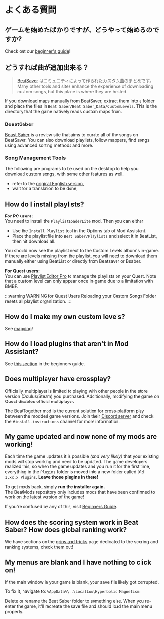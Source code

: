 # よくある質問
## ゲームを始めたばかりですが、どうやって始めるのですか?
Check out our [beginner's guide](/beginners-guide.md)!

## どうすれば曲が追加出来る？
> [BeatSaver](https://beatsaver.com) はコミュニティによって作られたカスタム曲のまとめです。 Many other tools and sites enhance the experience of downloading custom songs, but this place is where they are hosted.

If you download maps manually from BeatSaver, extract them into a folder and place the files in `Beat Saber/Beat Saber_Data/CustomLevels`. This is the directory that the game natively reads custom maps from.

### BeastSaber
[Beast Saber](https://www.bsaber.com) is a review site that aims to curate all of the songs on BeatSaver. You can also download playlists, follow mappers, find songs using advanced sorting methods and more.

### Song Management Tools
The following are programs to be used on the desktop to help you download custom songs, with some other features as well.
* refer to the [original English version](../../faq/README.md),
* wait for a translation to be done,

## How do I install playlists?
**For PC users:**  
You need to install the `PlaylistLoaderLite` mod. Then you can either
* Use the `Install Playlist` tool in the Options tab of Mod Assistant.
* Place the playlist file into `Beat Saber/Playlists` and select it in BeatList, then hit download all.

You should now see the playlist next to the Custom Levels album's in-game. If there are levels missing from the playlist, you will need to download them manually either using BeatList or directly from Beatsaver or Bsaber.

**For Quest users:**  
You can use [Playlist Editor Pro](https://beatsaberquest.com/bmbf/my-tools/playlist-editor-pro/) to manage the playlists on your Quest. Note that a custom level can only appear once in-game due to a limitation with BMBF.

:::warning WARNING for Quest Users Reloading your Custom Songs Folder resets all playlist organization. :::

## How do I make my own custom levels?
See [mapping](/mapping/)!

## How do I load plugins that aren't in Mod Assistant?
See [this section](/pc-modding.md#manual-installation) in the beginners guide.

## Does multiplayer have crossplay?
Officially, multiplayer is limited to playing with other people in the store version (Oculus/Steam) you purchased. Additionally, modifying the game on Quest disables official multiplayer.

The BeatTogether mod is the current solution for cross-platform play between the modded game versions. Join their [Discord server](https://discord.com/invite/gezGrFG4tz) and check the `#install-instructions` channel for more information.

## My game updated and now none of my mods are working!
Each time the game updates it is possible *(and very likely)* that your existing mods will stop working and need to be updated. The game developers realized this, so when the game updates and you run it for the first time, everything in the `Plugins` folder is moved into a new folder called `Old 1.xx.x Plugins`. **Leave those plugins in there!**

To get mods back, simply **run the installer again.**  
The BeatMods repository only includes mods that have been confirmed to work on the latest version of the game!

If you're confused by any of this, visit [Beginners Guide](/beginners-guide.md).

## How does the scoring system work in Beat Saber? How does global ranking work?
We have sections on the [grips and tricks](/grips-and-tricks.md) page dedicated to the scoring and ranking systems, check them out!

## My menus are blank and I have nothing to click on!
If the main window in your game is blank, your save file likely got corrupted.

To fix it, navigate to: `%AppData%\..\LocalLow\Hyperbolic Magnetism`

Delete or rename the Beat Saber folder to something else. When you re-enter the game, it'll recreate the save file and should load the main menu properly.
